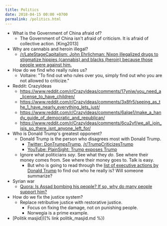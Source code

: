 ```yaml
---
title: Politics
date: 2018-04-15 00:00 +0700
permalink: /politics.html
---
```


- What is the Government of China afraid of?
    - The Government of China isn't afraid of criticism. It is afraid of collective action. [King2013]
- Why are cannabis and heroin illegal?
    - [/r/LateStageCapitalism: John Ehrlichman: Nixon illegalized drugs to stigmatize hippies (cannabis) and blacks (heroin) because those people were against him.](https://www.reddit.com/r/LateStageCapitalism/comments/6h6med/daily_reminder_about_the_true_purpose_of_the_war/)
- How do we find who really rules us?
    - Voltaire: "To find out who rules over you, simply find out who you are not allowed to criticize."
- Reddit: CrazyIdeas
    - https://www.reddit.com/r/CrazyIdeas/comments/17yniw/you_need_a_license_to_have_children/
    - https://www.reddit.com/r/CrazyIdeas/comments/3x8fr5/seeing_as_the_1_have_nearly_everything_lets_just/
    - https://www.reddit.com/r/CrazyIdeas/comments/6alqe1/make_a_handy_guide_of_democratic_and_republican/
    - https://www.reddit.com/r/CrazyIdeas/comments/6cu2yf/we_all_join_isis_so_there_isnt_anyone_left_for/
- Who is Donald Trump's greatest opponent?
    - Donald Trump is the person who disagrees most with Donald Trump.
        - [Twitter: DonTrumpsTrump](https://twitter.com/DonTrumpsTrump),
        [/r/TrumpCriticizesTrump](https://www.reddit.com/r/TrumpCriticizesTrump/)
        - [YouTube: PlainSight: Trump exposes Trump](https://www.youtube.com/watch?v=kSE-XoVKaXg)
    - Ignore what politicians *say*.
    See what they *do*.
    See where their money comes from.
    See where their money goes to.
    Talk is easy.
        - But who is going to read through the
        [list of executive actions by Donald Trump](https://en.wikipedia.org/wiki/List_of_executive_actions_by_Donald_Trump)
        to find out who he really is?
        Will someone summarize?
- Syrian war
    - [Quora: Is Assad bombing his people? If so, why do many people support him?](https://www.quora.com/Is-Assad-bombing-his-people-If-so-why-do-many-people-support-him)
- How do we fix the justice system?
    - Replace retributive justice with restorative justice.
        - Focus on fixing the damage, not on punishing people.
        - Norwegia is a prime example.
- [Politik masjid]({% link politik_masjid.md %})
